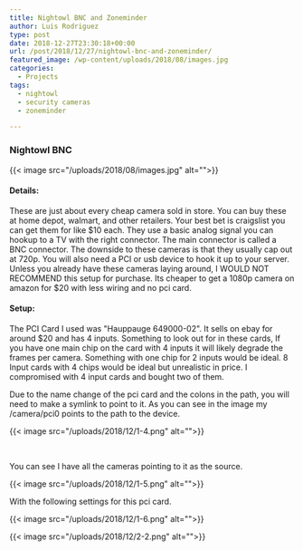```yaml
---
title: Nightowl BNC and Zoneminder
author: Luis Rodriguez
type: post
date: 2018-12-27T23:30:18+00:00
url: /post/2018/12/27/nightowl-bnc-and-zoneminder/
featured_image: /wp-content/uploads/2018/08/images.jpg
categories:
  - Projects
tags:
  - nightowl
  - security cameras
  - zoneminder

---
```

### Nightowl BNC
{{< image src="/uploads/2018/08/images.jpg" alt="">}}

#### Details:

These are just about every cheap camera sold in store. You can buy these at home depot, walmart, and other retailers. Your best bet is craigslist you can get them for like $10 each. They use a basic analog signal you can hookup to a TV with the right connector. The main connector is called a BNC connector. The downside to these cameras is that they usually cap out at 720p. You will also need a PCI or usb device to hook it up to your server. Unless you already have these cameras laying around, I WOULD NOT RECOMMEND this setup for purchase. Its cheaper to get a 1080p camera on amazon for $20 with less wiring and no pci card.

<!--more-->

#### Setup:

The PCI Card I used was "Hauppauge 649000-02". It sells on ebay for around $20 and has 4 inputs. Something to look out for in these cards, If you have one main chip on the card with 4 inputs it will likely degrade the frames per camera. Something with one chip for 2 inputs would be ideal. 8 Input cards with 4 chips would be ideal but unrealistic in price. I compromised with 4 input cards and bought two of them.

Due to the name change of the pci card and the colons in the path, you will need to make a symlink to point to it. As you can see in the image my /camera/pci0 points to the path to the device.

{{< image src="/uploads/2018/12/1-4.png" alt="">}}

&nbsp;

You can see I have all the cameras pointing to it as the source.

{{< image src="/uploads/2018/12/1-5.png" alt="">}}

With the following settings for this pci card.

{{< image src="/uploads/2018/12/1-6.png" alt="">}}

{{< image src="/uploads/2018/12/2-2.png" alt="">}}